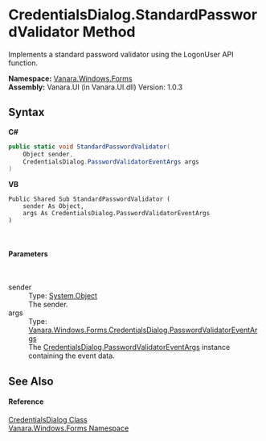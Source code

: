 # CredentialsDialog.StandardPasswordValidator Method 
 

Implements a standard password validator using the LogonUser API function.

**Namespace:**&nbsp;<a href="c580cf52-4028-70db-28d0-f9b1abc03861">Vanara.Windows.Forms</a><br />**Assembly:**&nbsp;Vanara.UI (in Vanara.UI.dll) Version: 1.0.3

## Syntax

**C#**<br />
``` C#
public static void StandardPasswordValidator(
	Object sender,
	CredentialsDialog.PasswordValidatorEventArgs args
)
```

**VB**<br />
``` VB
Public Shared Sub StandardPasswordValidator ( 
	sender As Object,
	args As CredentialsDialog.PasswordValidatorEventArgs
)
```

<br />

#### Parameters
&nbsp;<dl><dt>sender</dt><dd>Type: <a href="http://msdn2.microsoft.com/en-us/library/e5kfa45b" target="_blank">System.Object</a><br />The sender.</dd><dt>args</dt><dd>Type: <a href="7f1d0a92-9432-732f-e4ea-3037d8ad05ba">Vanara.Windows.Forms.CredentialsDialog.PasswordValidatorEventArgs</a><br />The <a href="7f1d0a92-9432-732f-e4ea-3037d8ad05ba">CredentialsDialog.PasswordValidatorEventArgs</a> instance containing the event data.</dd></dl>

## See Also


#### Reference
<a href="0ea84148-d3ea-46bf-71cf-f527775f6260">CredentialsDialog Class</a><br /><a href="c580cf52-4028-70db-28d0-f9b1abc03861">Vanara.Windows.Forms Namespace</a><br />